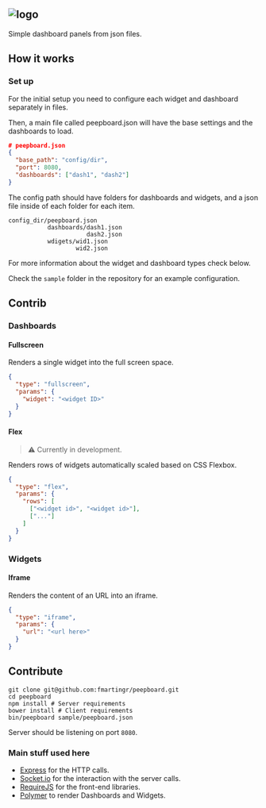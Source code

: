 ![logo](http://cdn.fmartingr.com/github/peepboard/peepboard-logo.png)
---

Simple dashboard panels from json files.

## How it works

### Set up

For the initial setup you need to configure each widget and dashboard separately in files.

Then, a main file called peepboard.json will have the base settings and the dashboards to load.

``` json
# peepboard.json
{
  "base_path": "config/dir",
  "port": 8080,
  "dashboards": ["dash1", "dash2"]
}
```

The config path should have folders for dashboards and widgets, and a json file
inside of each folder for each item.

```
config_dir/peepboard.json
           dashboards/dash1.json
                      dash2.json
           wdigets/wid1.json
                   wid2.json
```

For more information about the widget and dashboard types check below.

Check the `sample` folder in the repository for an example configuration.

## Contrib

### Dashboards

#### Fullscreen

Renders a single widget into the full screen space.

``` json
{
  "type": "fullscreen",
  "params": {
    "widget": "<widget ID>"
  }
}
```

#### Flex

> :warning: Currently in development.

Renders rows of widgets automatically scaled based on CSS Flexbox.

``` json
{
  "type": "flex",
  "params": {
    "rows": [
      ["<widget id>", "<widget id>"],
      ["..."]
    ]
  }
}
```

### Widgets

#### Iframe

Renders the content of an URL into an iframe.

``` json
{
  "type": "iframe",
  "params": {
    "url": "<url here>"
  }
}
```

## Contribute

```
git clone git@github.com:fmartingr/peepboard.git
cd peepboard
npm install # Server requirements
bower install # Client requirements
bin/peepboard sample/peepboard.json
```

Server should be listening on port `8080`.

### Main stuff used here

- [Express](http://expressjs.com/) for the HTTP calls.
- [Socket.io](http://socket.io) for the interaction with the server calls.
- [RequireJS](http://requirejs.org) for the front-end libraries.
- [Polymer](https://www.polymer-project.org/1.0/) to render Dashboards and Widgets.
